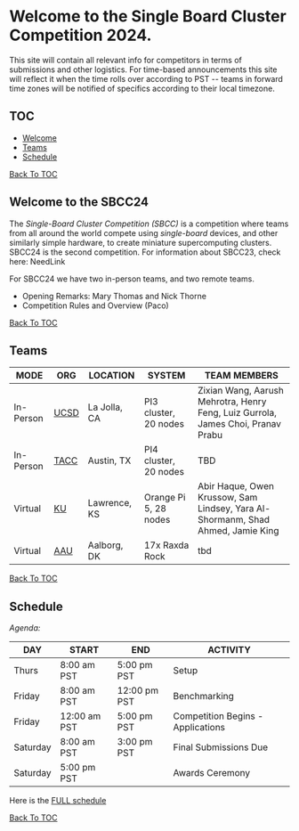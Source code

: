 # Welcome to the Single Board Cluster Competition 2024.

This site will contain all relevant info for competitors in terms of submissions
and other logistics. For time-based announcements this site will reflect it
when the time rolls over according to PST -- teams in forward time zones will be
notified of specifics according to their local timezone.

## TOC <a id="toc"></a>
* [Welcome](#welcome)
* [Teams](#teams)
* [Schedule](#schedule)

[Back To TOC](#toc)

## Welcome to the  SBCC24 <a id="welcome"></a> 
The _Single-Board Cluster Competition (SBCC)_ is a competition where teams from all around the world compete using _single-board_ devices, and other similarly simple hardware, to create miniature supercomputing clusters. SBCC24 is the second competition. For information about SBCC23, check here: NeedLink

For SBCC24 we have two in-person teams, and two remote teams.
* Opening Remarks: Mary Thomas and Nick Thorne
* Competition Rules and Overview (Paco)

[Back To TOC](#toc)

## Teams <a id="teams"></a>

| MODE | ORG | LOCATION | SYSTEM | TEAM MEMBERS |
|----|----|----|----|----|
| In-Person |[UCSD](./ucsd.md) | La Jolla, CA  | PI3 cluster, 20 nodes| Zixian Wang, Aarush Mehrotra, Henry Feng, Luiz Gurrola, James Choi, Pranav Prabu |
| In-Person |[TACC](./tacc.md) | Austin, TX  | PI4 cluster, 20 nodes | TBD |
| Virtual   |[KU](./ku.md) |Lawrence, KS |Orange Pi 5, 28 nodes | Abir Haque, Owen Krussow, Sam Lindsey, Yara Al-Shormanm, Shad Ahmed, Jamie King |
| Virtual   |[AAU](./aau.md) |Aalborg, DK |17x Raxda Rock | tbd |

[Back To TOC](#toc)

## Schedule <a id="schedule"></a>

*Agenda:*

| DAY | START | END | ACTIVITY |
| ---- | ---- | ---- | ---- | 
| Thurs | 8:00 am PST | 5:00 pm PST | Setup |
| Friday | 8:00 am PST | 12:00 pm PST | Benchmarking |
| Friday | 12:00 am PST | 5:00 pm PST | Competition Begins - Applications |
| Saturday | 8:00 am PST | 3:00 pm PST | Final Submissions Due |
| Saturday | 5:00 pm PST |   | Awards Ceremony |

Here is the [FULL schedule](./sched.md)


[Back To TOC](#toc)
